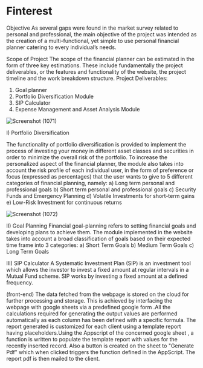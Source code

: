 # Finterest 

Objective
As several gaps were found in the market survey related to personal and professional, the main objective of the project was intended as the creation of a multi-functional, yet simple to use personal financial planner catering to every individual’s needs.

Scope of Project
The scope of the financial planner can be estimated in the form of three key estimations. These include fundamentally the project deliverables, or the features and functionality of the website, the project timeline and the work breakdown structure.
Project Deliverables:
1. Goal planner
2. Portfolio Diversification Module
3. SIP Calculator
4. Expense Management and Asset Analysis Module


![Screenshot (1071)](https://user-images.githubusercontent.com/85440675/194923986-2bcfa4ed-95e6-4a67-87d7-1acb796d16dc.png)


I) Portfolio Diversification

The functionality of portfolio diversification is provided to implement the process of investing your money in different asset classes and securities in order to minimize the overall risk of the portfolio.
To increase the personalized aspect of the financial planner, the module also takes into account the risk profile of each individual user, in the form of preference or focus (expressed as percentages) that the user wants to give to 5 different categories of financial planning, namely:
a) Long term personal and professional goals
b) Short term personal and professional goals
c) Security Funds and Emergency Planning
d) Volatile Investments for short-term gains
e) Low-Risk Investment for continuous returns

![Screenshot (1072)](https://user-images.githubusercontent.com/85440675/194923792-c1d672fe-8688-4779-bb0b-7188790deb57.png)

II) Goal Planning
Financial goal-planning refers to setting financial goals and developing plans to achieve them. The module implemented in the website takes into account a broad classification of goals based on their expected time frame into 3 categories:
a) Short Term Goals
b) Medium Term Goals
c) Long Term Goals

III) SIP Calculator
A Systematic Investment Plan (SIP) is an investment tool which allows the investor to invest a fixed amount at regular intervals in a Mutual Fund scheme. SIP works by investing a fixed amount at a defined frequency.


(front-end)
The data fetched from the webpage is stored on the cloud for further processing and storage. This is achieved by interfacing the webpage with google sheets via a predefined google form .All the calculations required for generating the output values are performed automatically as each column has been defined with a specific formula. The report generated is customized for each client using a template report having placeholders.Using the Appscript of the concerned google sheet , a function is written to populate the template report with values for the recently inserted record. Also a button is created on the sheet to "Generate Pdf" which when clicked triggers the function defined in the AppScript. The report pdf is then mailed to the client.

